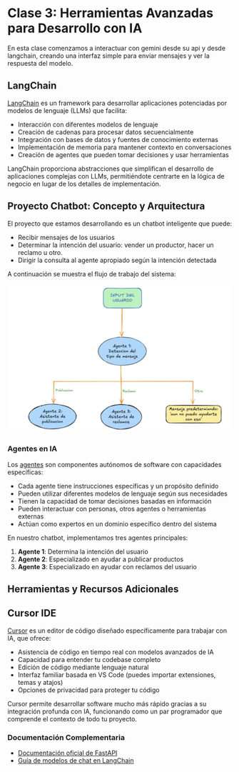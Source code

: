 # Clase 3: Herramientas Avanzadas para Desarrollo con IA

En esta clase comenzamos a interactuar con gemini desde su api y desde langchain, creando una interfaz simple para enviar mensajes y ver la respuesta del modelo.

## LangChain

[LangChain](https://python.langchain.com/docs/tutorials/) es un framework para desarrollar aplicaciones potenciadas por modelos de lenguaje (LLMs) que facilita:

- Interacción con diferentes modelos de lenguaje
- Creación de cadenas para procesar datos secuencialmente
- Integración con bases de datos y fuentes de conocimiento externas
- Implementación de memoria para mantener contexto en conversaciones
- Creación de agentes que pueden tomar decisiones y usar herramientas

LangChain proporciona abstracciones que simplifican el desarrollo de aplicaciones complejas con LLMs, permitiéndote centrarte en la lógica de negocio en lugar de los detalles de implementación.

## Proyecto Chatbot: Concepto y Arquitectura

El proyecto que estamos desarrollando es un chatbot inteligente que puede:
- Recibir mensajes de los usuarios
- Determinar la intención del usuario: vender un productor, hacer un reclamo u otro.
- Dirigir la consulta al agente apropiado según la intención detectada

A continuación se muestra el flujo de trabajo del sistema:

![Arquitectura del chatbot](/recursos/imagenes/agentes.png)

### Agentes en IA

Los [agentes](https://www.kaggle.com/whitepaper-agents) son componentes autónomos de software con capacidades específicas:

- Cada agente tiene instrucciones específicas y un propósito definido
- Pueden utilizar diferentes modelos de lenguaje según sus necesidades
- Tienen la capacidad de tomar decisiones basadas en información
- Pueden interactuar con personas, otros agentes o herramientas externas
- Actúan como expertos en un dominio específico dentro del sistema

En nuestro chatbot, implementamos tres agentes principales:
1. **Agente 1**: Determina la intención del usuario
2. **Agente 2**: Especializado en ayudar a publicar productos
3. **Agente 3**: Especializado en ayudar con reclamos del usuario


## Herramientas y Recursos Adicionales

## Cursor IDE

[Cursor](https://www.cursor.com/) es un editor de código diseñado específicamente para trabajar con IA, que ofrece:

- Asistencia de código en tiempo real con modelos avanzados de IA
- Capacidad para entender tu codebase completo
- Edición de código mediante lenguaje natural
- Interfaz familiar basada en VS Code (puedes importar extensiones, temas y atajos)
- Opciones de privacidad para proteger tu código

Cursor permite desarrollar software mucho más rápido gracias a su integración profunda con IA, funcionando como un par programador que comprende el contexto de todo tu proyecto.

### Documentación Complementaria
- [Documentación oficial de FastAPI](https://fastapi.tiangolo.com/)
- [Guía de modelos de chat en LangChain](https://python.langchain.com/docs/integrations/chat/)
